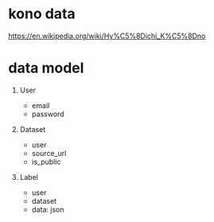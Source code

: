 kono data
===========
https://en.wikipedia.org/wiki/Hy%C5%8Dichi_K%C5%8Dno

# data model

1. User
    - email
    - password

2. Dataset
    - user
    - source_url
    - is_public

3. Label
    - user
    - dataset
    - data: json
